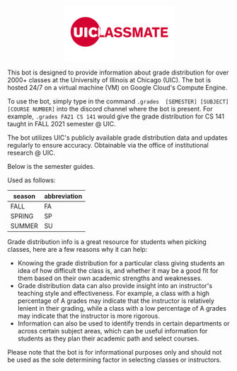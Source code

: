 
<p align="center">
<img src="img/UICLASSMATE_logo.png" width="250" height = "125" >
</p>
This bot is designed to provide information about grade distribution for over 2000+ classes at the University of Illinois at Chicago (UIC). The bot is hosted 24/7 on a virtual machine (VM) on Google Cloud's Compute Engine.

To use the bot, simply type in the command `.grades  [SEMESTER] [SUBJECT] [COURSE NUMBER]` into the discord channel where the bot is present. For example, `.grades FA21 CS 141` would give the grade distribution for CS 141 taught in FALL 2021 semester @ UIC.



The bot utilizes UIC's publicly available grade distribution data and updates regularly to ensure accuracy. Obtainable via the office of institutional research @ UIC.

Below is the semester guides.

Used as follows:

|season|abbreviation|
|---|---|
|FALL|FA|
|SPRING|SP|
|SUMMER|SU|

Grade distribution info is a great resource for students when picking classes, here are a few reasons why it can help:

- Knowing the grade distribution for a particular class giving students an idea of how difficult the class is, and whether it may be a good fit for them based on their own academic strengths and weaknesses.
- Grade distribution data can also provide insight into an instructor's teaching style and effectiveness. For example, a class with a high percentage of A grades may indicate that the instructor is relatively lenient in their grading, while a class with a low percentage of A grades may indicate that the instructor is more rigorous.
- Information can also be used to identify trends in certain departments or across certain subject areas, which can be useful information for students as they plan their academic path and select courses.


Please note that the bot is for informational purposes only and should not be used as the sole determining factor in selecting classes or instructors.
